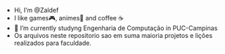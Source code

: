 - Hi, I’m @Zaldef
- I like games🎮, animes🍡 and coffee ☕
- 🏫 I’m currently studyng Engenharia de Computação in PUC-Campinas
- Os arquivos neste repositorio sao em suma maioria projetos e lições realizados para faculdade. 
<!---
Zaldef/Zaldef is a ✨ special ✨ repository because its `README.md` (this file) appears on your GitHub profile.
You can click the Preview link to take a look at your changes.
--->
